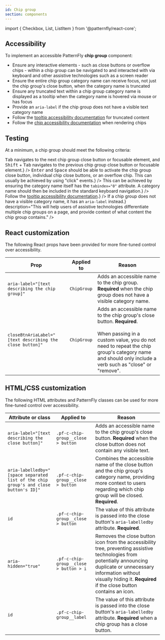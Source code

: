 ```yaml
---
id: Chip group
section: components
---
```


import { Checkbox, List, ListItem } from '@patternfly/react-core';

## Accessibility

To implement an accessible PatternFly **chip group** component:

- Ensure any interactive elements - such as close buttons or overflow chips - within a chip group can be navigated to and interacted with via keyboard and other assistive technologies such as a screen reader
- Ensure the entire chip group category name can receive focus, not just the chip group's close button, when the category name is truncated
- Ensure any truncated text within a chip group category name is displayed as a tooltip when the category name is hovered via mouse or has focus
- Provide an `aria-label` if the chip group does not have a visible text category name
- Follow the [tooltip accessibility documentation](/components/tooltip/accessibility) for truncated content
- Follow the [chip accessibility documentation](/components/chip/accessibility) when rendering chips
## Testing

At a minimum, a chip group should meet the following criteria:

<List isPlain>
  <ListItem>
    <Checkbox id="chipGroup-a11y-checkbox-1" label="Standard keyboard navigation can be used to navigate between chip group close buttons or other focusable elements." description={<span><kbd>Tab</kbd> navigates to the next chip group close button or focusable element, and <kbd>Shift</kbd> + <kbd>Tab</kbd> navigates to the previous chip group close button or focusable element.</span>} />
  </ListItem>
  <ListItem>
    <Checkbox id="chipGroup-a11y-checkbox-2" label="Standard keyboard interaction can be used to interact with the chip group close button or other interactive elements inside the chip group." description={<span><kbd>Enter</kbd> and <kbd>Space</kbd> should be able to activate the chip group close button, individual chip close buttons, or an overflow chip. This can usually be achieved by using "click" events.</span>} />
  </ListItem>
  <ListItem>
    <Checkbox id="chipGroup-a11y-checkbox-3" label="If the chip group's category name is truncated, the entire category name can receive focus, not just the chip group's close button." description={<span>This can be achieved by ensuring the category name itself has the <code className="ws-code">tabindex="0"</code> attribute. A category name should then be included in the standard keyboard navigation.</span>} />
  </ListItem>
  <ListItem>
    <Checkbox id="chipGroup-a11y-checkbox-4" label="If the chip group's category name is truncated, it has a tooltip that displays on hover or focus." description={<span>Follow the <a href="/components/tooltip/accessibility">tooltip accessibility documentation</a>.</span>} />
  </ListItem>
  <ListItem>
    <Checkbox id="chipGroup-a11y-checkbox-5" label={<span>If a chip group does not have a visible category name, it has an <code className="ws-code">aria-label</code> instead.</span>} description="This will help users of assistive technologies differentiate multiple chip groups on a page, and provide context of what content the chip group contains." />
  </ListItem>
</List>

## React customization

The following React props have been provided for more fine-tuned control over accessibility.

| Prop | Applied to | Reason | 
|---|---|---|
| `aria-label="[text describing the chip group]"` | `ChipGroup` | Adds an accessible name to the chip group. **Required** when the chip group does not have a visible category name. |
| `closeBtnAriaLabel="[text describing the close button]"` | `ChipGroup` | Adds an accessible name to the chip group's close button. **Required**. <br/><br/> When passing in a custom value, you do not need to repeat the chip group's category name and should only include a verb such as "close" or "remove". |

## HTML/CSS customization

The following HTML attributes and PatternFly classes can be used for more fine-tuned control over accessibility.

| Attribute or class | Applied to | Reason | 
|---|---|---|
| `aria-label="[text describing the close button]"` | `.pf-c-chip-group__close > button` | Adds an accessible name to the chip group's close button. **Required** when the close button does not contain any visible text. |
| `aria-labelledby="[space separated list of the chip group's and close button's ID]"` | `.pf-c-chip-group__close > button` | Combines the accessible name of the close button and the chip group's category name, providing more context to users regarding which chip group will be closed. **Required**. |
| `id` | `.pf-c-chip-group__close > button` | The value of this attribute is passed into the close button's `aria-labelledby` attribute. **Required**. |
| `aria-hidden="true"` | `.pf-c-chip-group__close > button > i` | Removes the close button icon from the accessibility tree, preventing assistive technologies from potentially announcing duplicate or unnecessary information without visually hiding it. **Required** if the close button contains an icon. |
| `id` | `.pf-c-chip-group__label` | The value of this attribute is passed into the close button's `aria-labelledby` attribute. **Required** when a chip group has a close button. |
